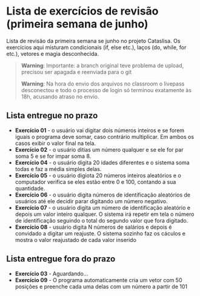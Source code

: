 
# Lista de exercícios de revisão (primeira semana de junho)
Lista de revisão da primeira semana se junho no projeto Cataslisa. Os exercícios aqui misturam condicionais (if, else etc.), laços (do, while, for etc.), vetores e magia desconhecida.

> 
> **Warning**:  Importante: a branch original teve problema de upload, precisou ser apagada e reenviada para o git
>
> **Warning**:  Na hora do envio dos arquivos no classroom o livepass desconectou e todo o processo de login só terminou exatamente às 18h, acusando atraso no envio. 

## Lista entregue no prazo
- **Exercício 01** - o usuário vai digitar dois números inteiros e se forem iguais o programa deve somar, caso contrário multiplicar. Em ambos os casos exibir o valor final na tela.
- **Exercício 02** - o usuário ditias um número qualquer e se ele for par soma 5 e se for impar soma 8.
- **Exercício 04** - o usuário digita 20 idades diferentes e o sistema soma todas e faz a média simples delas.
- **Exercício 05** - o usuário digiota 20 números inteiros aleatórios e o computador verifica se eles estão entre 0 e 100, contando a sua quantidade.
- **Exercício 06** - o usuário digita números de identificação aleatórios de usuários até ele decidir parar digitando um número negativo.
- **Exercício 07** - o usuário digita um número de identificação aleatório e depois um valor inteiro qualquer. O sistema irá repetir em tela o número de identificação seguindo o total do segundo valor que fora digitado.
- **Exercício 08** - usuário digita N números de salários e depois é convidado a digitar um reajuste. O sistema sozinho faz os cáculos e mostra o valor reajustado de cada valor inserido
## Lista entregue fora do prazo
- **Exercício 03** - Aguardando...
- **Exercício 09** - O programa automaticamente cria um vetor com 50 posições e preenche cada uma delas com um número a partir de 101